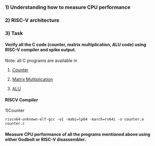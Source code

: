 ### 1) Understanding how to measure CPU performance


### 2) RISC-V architecture


### 3) Task

####  Verify all the C code (counter, matrix multiplication, ALU code) using RISC-V compiler and spike output.

Note: all C programs are available in 

1) [Counter](../week1/part_a/counter.c)

2) [Matrix Multiplication](../week1/part_a/matrix_mul.c)

3) [ALU](../week1/part_b/alu.c)

####  RISCV Compiler
 1)Counter
  ```   
  riscv64-unknown-elf-gcc -o1 -mabi=lp64 -march=rv64i -o counter.o counter.c 
  ```  
#### Measure CPU performance of all the programs mentioned above using either Godbolt or RISC-V disassembler.
